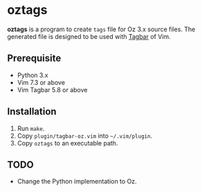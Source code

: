 oztags
======

**oztags** is a program to create `tags` file for Oz 3.x source files. The generated file is designed to be used with [Tagbar](http://majutsushi.github.io/tagbar/) of Vim.

Prerequisite
------------

* Python 3.x
* Vim 7.3 or above
* Vim Tagbar 5.8 or above

Installation
------------

1. Run `make`.
2. Copy `plugin/tagbar-oz.vim` into `~/.vim/plugin`.
3. Copy `oztags` to an executable path.

TODO
----

* Change the Python implementation to Oz.
